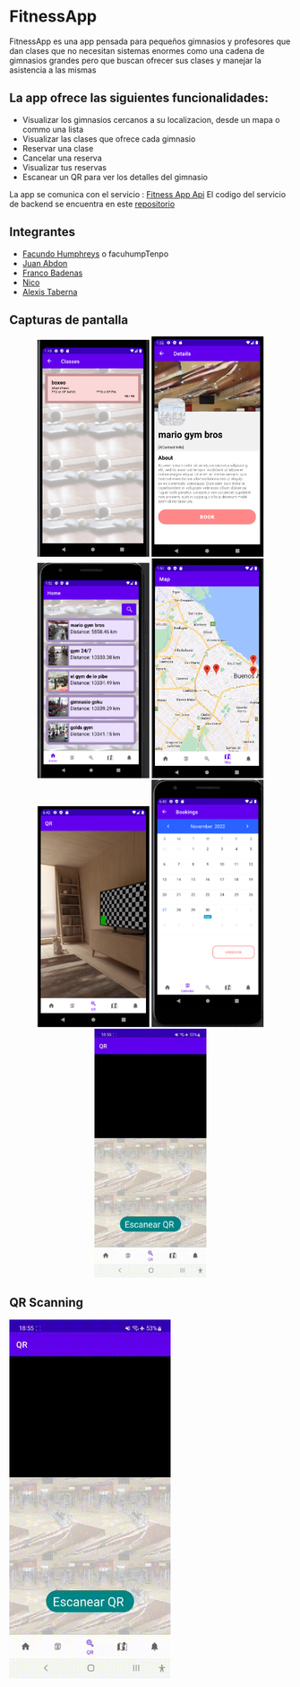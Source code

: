 # FitnessApp

FitnessApp es una app pensada para pequeños gimnasios y profesores que dan clases que no necesitan sistemas enormes como una cadena de gimnasios grandes pero que buscan ofrecer sus clases y manejar la asistencia a las mismas

## La app ofrece las siguientes funcionalidades:
- Visualizar los gimnasios cercanos a su localizacion, desde un mapa o commo una lista
- Visualizar las clases que ofrece cada gimnasio
- Reservar una clase
- Cancelar una reserva
- Visualizar tus reservas
- Escanear un QR para ver los detalles del gimnasio

La app se comunica con el servicio : [Fitness App Api](https://utn-fitness-api.fly.dev/docs)
El codigo del servicio de backend se encuentra en este [repositorio](https://github.com/tp-mobile-fitness-app/fitness-app-api/tree/develop)

## Integrantes

- [Facundo Humphreys](https://github.com/facuhump2409) o facuhumpTenpo 
- [Juan Abdon](https://github.com/CimimUxMaio)
- [Franco Badenas](https://github.com/Bade99)
- [Nico](https://github.com/Nico-0)
- [Alexis Taberna](https://github.com/alexiscaspell)

## Capturas de pantalla

<div id="header" align="center">

<img src="https://raw.githubusercontent.com/UTN-FRBA-Mobile/FitnessApp/main/screens/class.png" width="200"/>
<img src="https://raw.githubusercontent.com/UTN-FRBA-Mobile/FitnessApp/main/screens/gymDetails.png" width="200"/>
<img src="https://raw.githubusercontent.com/UTN-FRBA-Mobile/FitnessApp/main/screens/home.png" width="200"/>
<img src="https://raw.githubusercontent.com/UTN-FRBA-Mobile/FitnessApp/main/screens/map.png" width="200"/>
<img src="https://raw.githubusercontent.com/UTN-FRBA-Mobile/FitnessApp/main/screens/qr.png" width="200"/>
<img src="https://raw.githubusercontent.com/UTN-FRBA-Mobile/FitnessApp/main/screens/calendar.png" width="200"/>
<img src="https://raw.githubusercontent.com/UTN-FRBA-Mobile/FitnessApp/main/screens/qrVideo.gif" width="200"/>


</div>

## QR Scanning
![Alt Text](https://raw.githubusercontent.com/UTN-FRBA-Mobile/FitnessApp/main/screens/qrVideo.gif)

